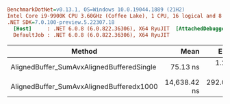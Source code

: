 ``` ini

BenchmarkDotNet=v0.13.1, OS=Windows 10.0.19044.1889 (21H2)
Intel Core i9-9900K CPU 3.60GHz (Coffee Lake), 1 CPU, 16 logical and 8 physical cores
.NET SDK=7.0.100-preview.5.22307.18
  [Host]     : .NET 6.0.8 (6.0.822.36306), X64 RyuJIT  [AttachedDebugger]
  DefaultJob : .NET 6.0.8 (6.0.822.36306), X64 RyuJIT


```
|                                    Method |         Mean |      Error |     StdDev |
|------------------------------------------ |-------------:|-----------:|-----------:|
| AlignedBuffer_SumAvxAlignedBufferedSingle |     75.13 ns |   1.222 ns |   1.083 ns |
|  AlignedBuffer_SumAvxAlignedBufferedx1000 | 14,638.42 ns | 292.046 ns | 299.909 ns |
